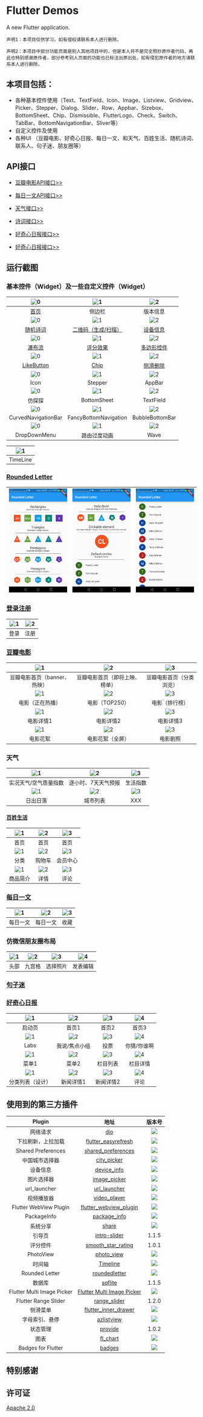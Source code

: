 # Flutter Demos

A new Flutter application.

`声明1：本项目仅供学习，如有侵权请联系本人进行删除。`

`声明2：本项目中部分功能页面是别人其他项目中的，但是本人并不是完全照抄原作者代码，再此也特别感谢原作者，部分参考别人页面的功能也已标注出原出处，如有侵犯原作者的地方请联系本人进行删除。`


## 本项目包括：

- 各种基本控件使用（Text、TextField、Icon、Image、Listview、Gridview、Picker、Stepper、Dialog、Slider、Row、Appbar、Sizebox、BottomSheet、Chip、Dismissible、FlutterLogo、Check、Switch、TabBar、BottomNavigationBar、Sliver等）
- 自定义控件及使用
- 各种UI （豆瓣电影、好奇心日报、每日一文、和天气、百姓生活、随机诗词、联系人、句子迷、朋友圈等）



## API接口

- [豆瓣电影API接口>>](https://github.com/shichunlei/-Api/blob/master/%E8%B1%86%E7%93%A3%E7%94%B5%E5%BD%B1.md)

- [每日一文API接口>>](https://github.com/shichunlei/-Api/blob/master/OneArticle.md)

- [天气接口>>](https://www.heweather.com/documents/api/)

- [诗词接口>>](https://blog.csdn.net/qq_35695041/article/details/83024632)

- [好奇心日报接口>>](https://github.com/pkuhonker/qdaily/blob/master/src/services/apiService.ts)

- [好奇心日报接口>>](https://github.com/Urwateryi/QDailyNews/blob/master/app/network/Api.js)


## 运行截图


### 基本控件（Widget）及一些自定义控件（Widget）

|![0](https://github.com/shichunlei/flutter_app/blob/master/screenshots/Screenshot_2019-02-13-18-13-58-429.jpg)|![1](https://github.com/shichunlei/flutter_app/blob/master/screenshots/Screenshot_2019-01-30-15-11-11-913.jpg)|![2](https://github.com/shichunlei/flutter_app/blob/master/screenshots/Screenshot_2019-03-05-17-05-27-313.jpg)|
| :--: | :--: | :--: |
|[首页](https://github.com/shichunlei/flutter_app/blob/master/lib/home_page.dart)|侧边栏|版本信息|
|![0](https://github.com/shichunlei/flutter_app/blob/master/screenshots/Screenshot_2019-01-30-15-11-44-611.png)|![1](https://github.com/shichunlei/flutter_app/blob/master/screenshots/Screenshot_2019-01-30-15-12-01-953.png)|![2](https://github.com/shichunlei/flutter_app/blob/master/screenshots/Screenshot_2019-03-05-16-52-55-186.png)|
|[随机诗词](https://github.com/shichunlei/flutter_app/blob/master/lib/page/random_poetry_page.dart)|[二维码（生成/扫描）](https://github.com/shichunlei/flutter_app/blob/master/lib/widget/qr_image_wiget.dart)|[设备信息](https://github.com/shichunlei/flutter_app/blob/master/lib/page/device_info_page.dart)|
|![0](https://github.com/shichunlei/flutter_app/blob/master/screenshots/Screenshot_2019-02-28-09-39-35-311.jpg)|![1](https://github.com/shichunlei/flutter_app/blob/master/screenshots/Screenshot_2019-02-28-09-39-48-539.png)|![2](https://github.com/shichunlei/flutter_app/blob/master/screenshots/Screenshot_2019-02-28-09-40-04-052.png)|
|[瀑布流](https://github.com/shichunlei/flutter_app/blob/master/lib/widget/staggered_view_page.dart)|[评分效果](https://github.com/shichunlei/flutter_app/blob/master/lib/widget/star_rating_widget.dart)|[多边形控件](https://github.com/shichunlei/flutter_app/blob/master/lib/widget/rounded_letter_widget.dart)|
|![0](https://github.com/shichunlei/flutter_app/blob/master/screenshots/Screenshot_2019-01-30-15-12-28-563.png)|![1](https://github.com/shichunlei/flutter_app/blob/master/screenshots/Screenshot_2019-01-30-15-12-47-846.png)|![2](https://github.com/shichunlei/flutter_app/blob/master/screenshots/Screenshot_2019-02-13-11-31-58-569.png)|
|[LikeButton](https://github.com/shichunlei/flutter_app/blob/master/lib/page/like_button_page.dart)|[Chip](https://github.com/shichunlei/flutter_app/blob/master/lib/widget/chip_widget.dart)|[侧滑删除](https://github.com/shichunlei/flutter_app/blob/master/lib/page/swiper_sample.dart)|
|![0](https://github.com/shichunlei/flutter_app/blob/master/screenshots/Screenshot_2019-03-31-09-37-42-680.png)|![1](https://github.com/shichunlei/flutter_app/blob/master/screenshots/Screenshot_2019-03-31-09-38-36-857.png)|![2](https://github.com/shichunlei/flutter_app/blob/master/screenshots/Screenshot_2019-03-31-09-37-13-394.png)|
|Icon|Stepper|AppBar|
|![0](https://github.com/shichunlei/flutter_app/blob/master/screenshots/Screenshot_2019-02-13-11-31-19-566.jpg)|![1](https://github.com/shichunlei/flutter_app/blob/master/screenshots/Screenshot_2019-04-27-08-09-22-689.png)|![2](https://github.com/shichunlei/flutter_app/blob/master/screenshots/Screenshot_2019-04-27-08-08-59-855.png)|
|仿探探|BottomSheet|TextField|
|![0](https://github.com/rafalbednarczuk/curved_navigation_bar/blob/master/example.gif)|![1](https://github.com/tunitowen/fancy_bottom_navigation/blob/master/fancy_gif.gif)|![2](https://camo.githubusercontent.com/6bdfb12848c7fcac62da5fa8c65c8c24f536d824/68747470733a2f2f6d656469612e67697068792e636f6d2f6d656469612f744b394c6866484a357154373164376c59612f67697068792e676966)|
|CurvedNavigationBar|FancyBottomNavigation|BubbleBottomBar|
|![0](https://github.com/GanZhiXiong/gzx_dropdown_menu/raw/master/preview_images/美团.gif)|![1](https://github.com/divyanshub024/Flutter-page-route-transition/raw/master/art/route_transition.gif)|![2](https://github.com/TheProtoss/wave/raw/master/example/assets/demo.gif)|
|DropDownMenu|路由过度动画|Wave|



|![1](https://raw.githubusercontent.com/furkantektas/timeline_list/master/doc/timeline_list.png)|
| :--: |
|TimeLine|


### [Rounded Letter](https://github.com/jhomlala/roundedletter)

|![1](https://github.com/jhomlala/roundedletter/blob/master/screenshots/screenshot_1.png)|![2](https://github.com/jhomlala/roundedletter/blob/master/screenshots/screenshot_2.png)|![3](https://github.com/jhomlala/roundedletter/blob/master/screenshots/screenshot_3.png)|
| :--: | :--: | :--: |


### [登录注册](https://github.com/LXD312569496/flutter-learing/tree/master/login_demo)

|![1](https://github.com/shichunlei/flutter_app/blob/master/screenshots/Screenshot_2019-01-30-15-15-38-136.png)|![2](https://github.com/shichunlei/flutter_app/blob/master/screenshots/Screenshot_2019-01-30-15-15-42-485.png)|
| :--: | :--: |
|登录|注册|


### [豆瓣电影](https://github.com/Mayandev/morec)

|![1](https://github.com/shichunlei/flutter_app/blob/master/screenshots/Screenshot_2019-03-31-09-16-35-569.jpg)|![2](https://github.com/shichunlei/flutter_app/blob/master/screenshots/Screenshot_2019-03-31-09-16-49-010.jpg)|![3](https://github.com/shichunlei/flutter_app/blob/master/screenshots/Screenshot_2019-03-31-09-16-58-888.jpg)|
| :--: | :--: | :--: |
|豆瓣电影首页（banner、热映）|豆瓣电影首页（即将上映、榜单）|豆瓣电影首页（分类浏览）|
|![1](https://github.com/shichunlei/flutter_app/blob/master/screenshots/Screenshot_2019-01-30-15-13-51-495.jpg)|![2](https://github.com/shichunlei/flutter_app/blob/master/screenshots/Screenshot_2019-01-30-15-14-03-080.jpg)|![3](https://github.com/shichunlei/flutter_app/blob/master/screenshots/Screenshot_2019-03-05-16-52-48-129.jpg)|
|电影（正在热播）|电影（TOP250）|电影（排行榜）|
|![1](https://github.com/shichunlei/flutter_app/blob/master/screenshots/Screenshot_2019-01-30-15-14-45-013.jpg)|![2](https://github.com/shichunlei/flutter_app/blob/master/screenshots/Screenshot_2019-03-05-16-52-35-366.jpg)|![3](https://github.com/shichunlei/flutter_app/blob/master/screenshots/Screenshot_2019-03-31-09-25-22-636.jpg)|
|电影详情1|电影详情2|电影详情3|
|![1](https://github.com/shichunlei/flutter_app/blob/master/screenshots/Screenshot_2019-03-31-09-28-47-225.jpg)|![2](https://github.com/shichunlei/flutter_app/blob/master/screenshots/Screenshot_2019-03-31-09-30-31-617.jpg)|![3](https://github.com/shichunlei/flutter_app/blob/master/screenshots/Screenshot_2019-03-05-16-52-22-895.png)|
|电影花絮|电影花絮（全屏）|电影剧照|


### 天气

|![1](https://github.com/shichunlei/flutter_app/blob/master/screenshots/Screenshot_2019-01-30-15-11-34-612.jpg)|![2](https://github.com/shichunlei/flutter_app/blob/master/screenshots/Screenshot_2019-05-09-17-47-40-026.png)|![3](https://github.com/shichunlei/flutter_app/blob/master/screenshots/Screenshot_2019-05-09-17-47-47-861.png)|
| :--: | :--: | :--: |
|实况天气/空气质量指数|逐小时、7天天气预报|生活指数|
|![1](https://github.com/shichunlei/flutter_app/blob/master/screenshots/Screenshot_2019-05-10-14-11-24-061.png)|![2](https://github.com/shichunlei/flutter_app/blob/master/screenshots/Screenshot_2019-01-30-15-11-23-860.png)|![3](https://github.com/shichunlei/flutter_app/blob/master/screenshots/.png)|
|日出日落|城市列表|XXX|



#### [百姓生活](https://github.com/shenghy/flutter_shop)

|![1](https://github.com/shichunlei/flutter_app/blob/master/screenshots/Screenshot_2019-04-19-20-22-33-602.jpg)|![2](https://github.com/shichunlei/flutter_app/blob/master/screenshots/Screenshot_2019-04-19-20-22-46-698.jpg)|![3](https://github.com/shichunlei/flutter_app/blob/master/screenshots/Screenshot_2019-04-19-20-22-54-706.jpg)|
| :--: | :--: | :--: |
|首页|首页|首页|
|![1](https://github.com/shichunlei/flutter_app/blob/master/screenshots/Screenshot_2019-04-23-19-16-25-496.jpg)|![2](https://github.com/shichunlei/flutter_app/blob/master/screenshots/Screenshot_2019-04-26-15-38-33-468.jpg)|![3](https://github.com/shichunlei/flutter_app/blob/master/screenshots/Screenshot_2019-04-23-17-35-34-333.jpg)|
|分类|购物车|会员中心|
|![1](https://github.com/shichunlei/flutter_app/blob/master/screenshots/Screenshot_2019-04-27-13-34-29-867.jpg)|![2](https://github.com/shichunlei/flutter_app/blob/master/screenshots/Screenshot_2019-04-27-13-34-49-927.jpg)|![3](https://github.com/shichunlei/flutter_app/blob/master/screenshots/Screenshot_2019-04-27-13-35-02-190.jpg)|
|商品简介|详情|评论|


### [每日一文](https://github.com/chengww5217/one_article)

|![1](https://github.com/shichunlei/flutter_app/blob/master/screenshots/Screenshot_2019-04-22-18-01-34-664.png)|![2](https://github.com/shichunlei/flutter_app/blob/master/screenshots/Screenshot_2019-04-22-17-05-37-975.png)|![3](https://github.com/shichunlei/flutter_app/blob/master/screenshots/Screenshot_2019-04-22-17-52-45-864.png)|
| :--: | :--: | :--: |
|每日一文|每日一文|收藏|


### 仿微信朋友圈布局

|![1](https://github.com/shichunlei/flutter_app/blob/master/screenshots/Screenshot_2019-05-10-15-18-34-444.jpg)|![2](https://github.com/shichunlei/flutter_app/blob/master/screenshots/Screenshot_2019-05-10-15-18-46-454.jpg)|![3](https://github.com/shichunlei/flutter_app/blob/master/screenshots/Screenshot_2019-05-10-19-55-24-181.jpg)|![4](https://github.com/shichunlei/flutter_app/blob/master/screenshots/Screenshot_2019-05-10-19-56-19-726.jpg)|
| :--: | :--: | :--: | :--: |
|头部|九宫格|选择照片|发表编辑|


### [句子迷](https://www.juzimi.com/)


### [好奇心日报](http://www.qdaily.com/)


|![1](https://github.com/shichunlei/flutter_app/blob/master/screenshots/Screenshot_2019-05-30-09-19-07-643.jpg)|![2](https://github.com/shichunlei/flutter_app/blob/master/screenshots/Screenshot_2019-05-30-09-19-15-587.jpg)|![3](https://github.com/shichunlei/flutter_app/blob/master/screenshots/Screenshot_2019-05-30-09-21-14-965.jpg)|![4](https://github.com/shichunlei/flutter_app/blob/master/screenshots/Screenshot_2019-05-30-09-21-26-333.jpg)|
| :--: | :--: | :--: | :--: |
|启动页|首页1|首页2|首页3|
|![1](https://github.com/shichunlei/flutter_app/blob/master/screenshots/Screenshot_2019-05-30-09-21-34-258.jpg)|![2](https://github.com/shichunlei/flutter_app/blob/master/screenshots/Screenshot_2019-05-30-09-21-52-988.jpg)|![3](https://github.com/shichunlei/flutter_app/blob/master/screenshots/Screenshot_2019-05-30-09-22-02-810.jpg)|![4](https://github.com/shichunlei/flutter_app/blob/master/screenshots/Screenshot_2019-06-02-15-23-22-164.jpg)|
|Labs|我说/焦点小组|投票|你猜/你谁啊|
|![1](https://github.com/shichunlei/flutter_app/blob/master/screenshots/Screenshot_2019-05-30-09-22-21-692.jpg)|![2](https://github.com/shichunlei/flutter_app/blob/master/screenshots/Screenshot_2019-05-30-09-22-27-412.png)|![3](https://github.com/shichunlei/flutter_app/blob/master/screenshots/Screenshot_2019-05-30-09-22-44-753.jpg)|![4](https://github.com/shichunlei/flutter_app/blob/master/screenshots/Screenshot_2019-05-30-09-51-53-283.jpg)|
|菜单1|菜单2|栏目列表|栏目详情|
|![1](https://github.com/shichunlei/flutter_app/blob/master/screenshots/Screenshot_2019-05-30-09-22-34-621.jpg)|![2](https://github.com/shichunlei/flutter_app/blob/master/screenshots/Screenshot_2019-05-31-16-59-16-833.jpg)|![3](https://github.com/shichunlei/flutter_app/blob/master/screenshots/Screenshot_2019-05-31-17-32-53-185.jpg)|![4](https://github.com/shichunlei/flutter_app/blob/master/screenshots/Screenshot_2019-05-30-09-22-12-550.jpg)|
|分类列表（设计）|新闻详情1|新闻详情2|评论|


## 使用到的第三方插件

| Plugin | 地址 | 版本号 |
| :--: | :--: | :--: |
| 网络请求 | [dio](https://pub.dartlang.org/packages/dio) | ![](https://camo.githubusercontent.com/cdfb640de2cc8eeb0f6bfa1bda82422d83d87785/68747470733a2f2f696d672e736869656c64732e696f2f7075622f762f64696f2e7376673f7374796c653d666c61742d737175617265) |
| 下拉刷新，上拉加载 |[flutter_easyrefresh](https://github.com/xuelongqy/flutter_easyrefresh)|![](https://camo.githubusercontent.com/c96857ee880abb5c8d65ab657cbd60836739533b/68747470733a2f2f696d672e736869656c64732e696f2f62616467652f7075622d76312e322e352d6f72616e67652e737667)|
| Shared Preferences |[shared_preferences](https://github.com/flutter/plugins/tree/master/packages/shared_preferences)|![](https://camo.githubusercontent.com/b9af89a46da89444505ead9b0a7245e883d17afb/68747470733a2f2f696d672e736869656c64732e696f2f7075622f762f7368617265645f707265666572656e6365732e737667)| 
| 中国城市选择器 |[city_picker](https://github.com/CaiJingLong/flutter_city_picker)|![](https://camo.githubusercontent.com/24b9365f7514f94b06178f06f81397d0d75d80c4/68747470733a2f2f696d672e736869656c64732e696f2f7075622f762f636974795f7069636b65722e737667)|
| 设备信息 |[device_info](https://github.com/flutter/plugins/tree/master/packages/device_info)|![](https://camo.githubusercontent.com/965d0090e8f547b318f37fcf6e0e30ccebc2dfaf/68747470733a2f2f696d672e736869656c64732e696f2f7075622f762f6465766963655f696e666f2e737667)|
| 图片选择器 | [image_picker](https://github.com/flutter/plugins/tree/master/packages/image_picker) | ![](https://camo.githubusercontent.com/50ed2cc4c99917d2dfb12b44e5ab9356f70d63b7/68747470733a2f2f696d672e736869656c64732e696f2f7075622f762f696d6167655f7069636b65722e737667) | 
| url_launcher | [url_launcher](https://github.com/flutter/plugins/tree/master/packages/url_launcher) | ![](https://camo.githubusercontent.com/73ce49295f296939f5fc90be9ce94ca8c7bd7e44/68747470733a2f2f696d672e736869656c64732e696f2f7075622f762f75726c5f6c61756e636865722e737667) | 
| 视频播放器 | [video_player](https://github.com/flutter/plugins/tree/master/packages/video_player) | ![](https://camo.githubusercontent.com/de09dde7ce935f4e176c1ce00f7e31e4b0e5c14f/68747470733a2f2f696d672e736869656c64732e696f2f7075622f762f766964656f5f706c617965722e737667) | 
| Flutter WebView Plugin | [flutter_webview_plugin](https://github.com/fluttercommunity/flutter_webview_plugin) | ![](https://img.shields.io/pub/v/flutter_webview_plugin.svg) | 
| PackageInfo | [package_info](https://github.com/flutter/plugins/tree/master/packages/package_info) | ![](https://camo.githubusercontent.com/01a75953af6fc91e941c2b5ba32162f55d795403/68747470733a2f2f696d672e736869656c64732e696f2f7075622f762f706174685f70726f76696465722e737667) | 
| 系统分享 | [share](https://github.com/flutter/plugins/tree/master/packages/share) | ![](https://camo.githubusercontent.com/afe573869b306315562203bca3cf9a85ac94ccf5/68747470733a2f2f696d672e736869656c64732e696f2f7075622f762f73686172652e737667) |
| 引导页 | [intro-slider](https://github.com/duytq94/flutter-intro-slider) | 1.1.5 |
| 评分控件 | [smooth_star_rating](https://github.com/thangmam/smoothratingbar) | 1.0.1 | 
| PhotoView | [photo_view](https://github.com/renancaraujo/photo_view) | ![](https://camo.githubusercontent.com/8a5c98a80bb80f0eed10b5f111cc7440d1aa143e/68747470733a2f2f696d672e736869656c64732e696f2f7075622f762f70686f746f5f766965772e7376673f7374796c653d706f706f7574) | 
| 时间轴 | [Timeline](https://github.com/furkantektas/timeline_list) | ![](https://camo.githubusercontent.com/81e25a24fd6072e2979c03e4d716be55eff89763/68747470733a2f2f696d672e736869656c64732e696f2f7075622f762f74696d656c696e655f6c6973742e737667) | 
| Rounded Letter | [roundedletter](https://github.com/jhomlala/roundedletter) | ![](https://camo.githubusercontent.com/ab6351029d9980584a1120d90dccb654e8ab8dbb/68747470733a2f2f696d672e736869656c64732e696f2f7075622f762f726f756e6465645f6c65747465722e737667) | 
| 数据库 | [sqflite](https://github.com/tekartik/sqflite) | 1.1.5 | 
| Flutter Multi Image Picker | [Flutter Multi Image Picker](https://github.com/Sh1d0w/multi_image_picker) | ![](https://camo.githubusercontent.com/a92acc7a4217e1e7bfb9a9a4ad0be422ce7ad875/68747470733a2f2f696d672e736869656c64732e696f2f7075622f762f6d756c74695f696d6167655f7069636b65722e737667) | 
| Flutter Range Slider | [range_slider](https://github.com/boeledi/RangeSlider) | 1.2.0 | 
| 侧滑菜单 | [flutter_inner_drawer](https://github.com/Dn-a/flutter_inner_drawer) | ![](https://camo.githubusercontent.com/dda1245d1fb2d8ab403c705df11bbf07717d3dce/68747470733a2f2f696d672e736869656c64732e696f2f62616467652f7075622d302e322e362d6f72616e67652e737667) | 
| 字母索引、悬停 | [azlistview](https://github.com/flutterchina/azlistview) | ![](https://camo.githubusercontent.com/fe32a6e2c3f42d892ce837927d0499d5608e88c8/68747470733a2f2f696d672e736869656c64732e696f2f7075622f762f617a6c697374766965772e7376673f7374796c653d666c61742d737175617265) |
| 状态管理 | [provide](https://github.com/google/flutter-provide) | 1.0.2 |
| 图表 | [fl_chart](https://github.com/imaNNeoFighT/fl_chart) | ![](https://camo.githubusercontent.com/9ec4eb28efea48f3229b74bcef4b9b5554517421/68747470733a2f2f696d672e736869656c64732e696f2f7075622f762f666c5f63686172742e737667) |
| Badges for Flutter | [badges](https://github.com/yadaniyil/flutter_badges) | ![](https://camo.githubusercontent.com/c65b82b9f7487ff2a77b09bf7f682677b0312ab9/68747470733a2f2f696d672e736869656c64732e696f2f62616467652f7075622d312e302e332d626c756576696f6c65742e737667) |


## 特别感谢


## 许可证

[Apache 2.0](https://github.com/shichunlei/flutter_app/blob/master/LICENSE)
